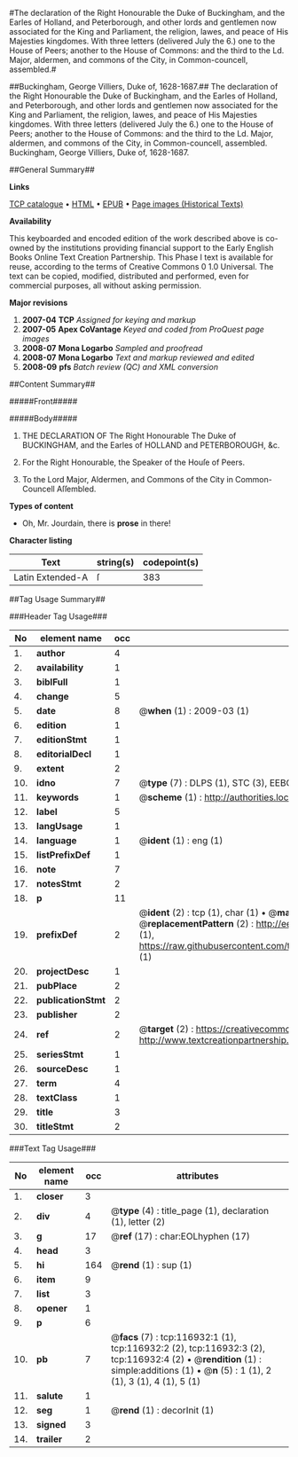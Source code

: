 #The declaration of the Right Honourable the Duke of Buckingham, and the Earles of Holland, and Peterborough, and other lords and gentlemen now associated for the King and Parliament, the religion, lawes, and peace of His Majesties kingdomes. With three letters (delivered July the 6.) one to the House of Peers; another to the House of Commons: and the third to the Ld. Major, aldermen, and commons of the City, in Common-councell, assembled.#

##Buckingham, George Villiers, Duke of, 1628-1687.##
The declaration of the Right Honourable the Duke of Buckingham, and the Earles of Holland, and Peterborough, and other lords and gentlemen now associated for the King and Parliament, the religion, lawes, and peace of His Majesties kingdomes. With three letters (delivered July the 6.) one to the House of Peers; another to the House of Commons: and the third to the Ld. Major, aldermen, and commons of the City, in Common-councell, assembled.
Buckingham, George Villiers, Duke of, 1628-1687.

##General Summary##

**Links**

[TCP catalogue](http://www.ota.ox.ac.uk/tcp/)  • 
[HTML](http://tei.it.ox.ac.uk/tcp/Texts-HTML/free/A77/A77745.html)  • 
[EPUB](http://tei.it.ox.ac.uk/tcp/Texts-EPUB/free/A77/A77745.epub) • 
[Page images (Historical Texts)](https://data.historicaltexts.jisc.ac.uk/view?pubId=eebo-99864700e&pageId=eebo-99864700e-116932-1)

**Availability**

This keyboarded and encoded edition of the
	       work described above is co-owned by the institutions
	       providing financial support to the Early English Books
	       Online Text Creation Partnership. This Phase I text is
	       available for reuse, according to the terms of Creative
	       Commons 0 1.0 Universal. The text can be copied,
	       modified, distributed and performed, even for
	       commercial purposes, all without asking permission.

**Major revisions**

1. __2007-04__ __TCP__ *Assigned for keying and markup*
1. __2007-05__ __Apex CoVantage__ *Keyed and coded from ProQuest page images*
1. __2008-07__ __Mona Logarbo__ *Sampled and proofread*
1. __2008-07__ __Mona Logarbo__ *Text and markup reviewed and edited*
1. __2008-09__ __pfs__ *Batch review (QC) and XML conversion*

##Content Summary##

#####Front#####

#####Body#####

1. THE DECLARATION OF The Right Honourable The Duke of BUCKINGHAM, and the Earles of HOLLAND and PETERBOROUGH, &c.

1. For the Right Honourable, the Speaker of the Houſe of Peers.

1. To the Lord Major, Aldermen, and Commons of the City in Common-Councell Aſſembled.

**Types of content**

  * Oh, Mr. Jourdain, there is **prose** in there!

**Character listing**


|Text|string(s)|codepoint(s)|
|---|---|---|
|Latin Extended-A|ſ|383|

##Tag Usage Summary##

###Header Tag Usage###

|No|element name|occ|attributes|
|---|---|---|---|
|1.|__author__|4||
|2.|__availability__|1||
|3.|__biblFull__|1||
|4.|__change__|5||
|5.|__date__|8| @__when__ (1) : 2009-03 (1)|
|6.|__edition__|1||
|7.|__editionStmt__|1||
|8.|__editorialDecl__|1||
|9.|__extent__|2||
|10.|__idno__|7| @__type__ (7) : DLPS (1), STC (3), EEBO-CITATION (1), PROQUEST (1), VID (1)|
|11.|__keywords__|1| @__scheme__ (1) : http://authorities.loc.gov/ (1)|
|12.|__label__|5||
|13.|__langUsage__|1||
|14.|__language__|1| @__ident__ (1) : eng (1)|
|15.|__listPrefixDef__|1||
|16.|__note__|7||
|17.|__notesStmt__|2||
|18.|__p__|11||
|19.|__prefixDef__|2| @__ident__ (2) : tcp (1), char (1)  •  @__matchPattern__ (2) : ([0-9\-]+):([0-9IVX]+) (1), (.+) (1)  •  @__replacementPattern__ (2) : http://eebo.chadwyck.com/downloadtiff?vid=$1&page=$2 (1), https://raw.githubusercontent.com/textcreationpartnership/Texts/master/tcpchars.xml#$1 (1)|
|20.|__projectDesc__|1||
|21.|__pubPlace__|2||
|22.|__publicationStmt__|2||
|23.|__publisher__|2||
|24.|__ref__|2| @__target__ (2) : https://creativecommons.org/publicdomain/zero/1.0/ (1), http://www.textcreationpartnership.org/docs/. (1)|
|25.|__seriesStmt__|1||
|26.|__sourceDesc__|1||
|27.|__term__|4||
|28.|__textClass__|1||
|29.|__title__|3||
|30.|__titleStmt__|2||


###Text Tag Usage###

|No|element name|occ|attributes|
|---|---|---|---|
|1.|__closer__|3||
|2.|__div__|4| @__type__ (4) : title_page (1), declaration (1), letter (2)|
|3.|__g__|17| @__ref__ (17) : char:EOLhyphen (17)|
|4.|__head__|3||
|5.|__hi__|164| @__rend__ (1) : sup (1)|
|6.|__item__|9||
|7.|__list__|3||
|8.|__opener__|1||
|9.|__p__|6||
|10.|__pb__|7| @__facs__ (7) : tcp:116932:1 (1), tcp:116932:2 (2), tcp:116932:3 (2), tcp:116932:4 (2)  •  @__rendition__ (1) : simple:additions (1)  •  @__n__ (5) : 1 (1), 2 (1), 3 (1), 4 (1), 5 (1)|
|11.|__salute__|1||
|12.|__seg__|1| @__rend__ (1) : decorInit (1)|
|13.|__signed__|3||
|14.|__trailer__|2||
